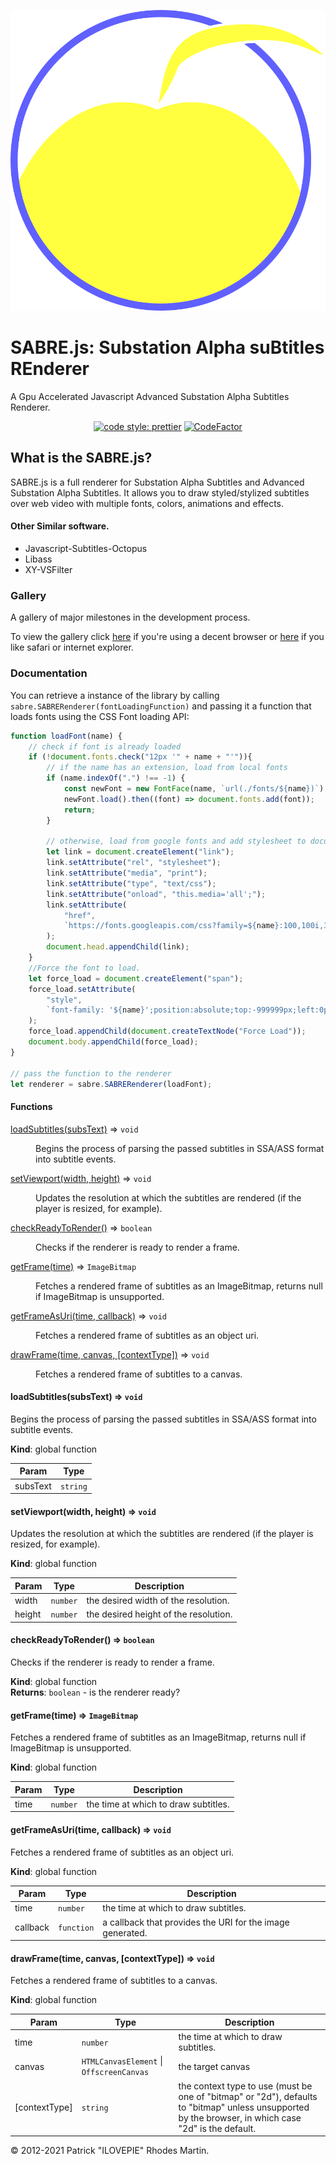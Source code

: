 ![SABRE.js](sabre.svg)
# SABRE.js: Substation Alpha suBtitles REnderer
A Gpu Accelerated Javascript Advanced Substation Alpha Subtitles Renderer. 

<span style="text-align:center; width:100%; display: inline-block;">[![code style: prettier](https://img.shields.io/badge/code_style-prettier-ff69b4.svg?style=flat-square)](https://github.com/prettier/prettier) [![CodeFactor](https://www.codefactor.io/repository/github/sabre-js/sabre.js/badge)](https://www.codefactor.io/repository/github/sabre-js/sabre.js)</span>

## What is the SABRE.js?

SABRE.js is a full renderer for Substation Alpha Subtitles and Advanced Substation Alpha Subtitles.
It allows you to draw styled/stylized subtitles over web video with multiple fonts, colors, animations and effects.

#### Other Similar software.

- Javascript-Subtitles-Octopus
- Libass
- XY-VSFilter

### Gallery
A gallery of major milestones in the development process.

To view the gallery click [here](/gallery/gallery.md) if you're using a decent browser or [here](/gallery/but_i_use_safari.md) if you like safari or internet explorer.

### Documentation


You can retrieve a instance of the library by calling `sabre.SABRERenderer(fontLoadingFunction)` and passing
it a function that loads fonts using the CSS Font loading API:
```js
function loadFont(name) {
    // check if font is already loaded
    if (!document.fonts.check("12px '" + name + "'")){
        // if the name has an extension, load from local fonts
        if (name.indexOf(".") !== -1) {
            const newFont = new FontFace(name, `url(./fonts/${name})`);
            newFont.load().then((font) => document.fonts.add(font));
            return;
        }

        // otherwise, load from google fonts and add stylesheet to document
        let link = document.createElement("link");
        link.setAttribute("rel", "stylesheet");
        link.setAttribute("media", "print");
        link.setAttribute("type", "text/css");
        link.setAttribute("onload", "this.media='all';");
        link.setAttribute(
            "href",
            `https://fonts.googleapis.com/css?family=${name}:100,100i,300,300i,400,400i,500,500i,700,700i,900,900i`
        );
        document.head.appendChild(link);
    }
    //Force the font to load.
    let force_load = document.createElement("span");
    force_load.setAttribute(
        "style",
        `font-family: '${name}';position:absolute;top:-999999px;left:0px;`
    );
    force_load.appendChild(document.createTextNode("Force Load"));
    document.body.appendChild(force_load);
}

// pass the function to the renderer
let renderer = sabre.SABRERenderer(loadFont);
```
#### Functions

<dl>
<dt><a href="#loadSubtitles">loadSubtitles(subsText)</a> ⇒ <code>void</code></dt>
<dd><p>Begins the process of parsing the passed subtitles in SSA/ASS format into subtitle events.</p>
</dd>
<dt><a href="#setViewport">setViewport(width, height)</a> ⇒ <code>void</code></dt>
<dd><p>Updates the resolution at which the subtitles are rendered (if the player is resized, for example).</p>
</dd>
<dt><a href="#checkReadyToRender">checkReadyToRender()</a> ⇒ <code>boolean</code></dt>
<dd><p>Checks if the renderer is ready to render a frame.</p>
</dd>
<dt><a href="#getFrame">getFrame(time)</a> ⇒ <code>ImageBitmap</code></dt>
<dd><p>Fetches a rendered frame of subtitles as an ImageBitmap, returns null if ImageBitmap is unsupported.</p>
</dd>
<dt><a href="#getFrameAsUri">getFrameAsUri(time, callback)</a> ⇒ <code>void</code></dt>
<dd><p>Fetches a rendered frame of subtitles as an object uri.</p>
</dd>
<dt><a href="#drawFrame">drawFrame(time, canvas, [contextType])</a> ⇒ <code>void</code></dt>
<dd><p>Fetches a rendered frame of subtitles to a canvas.</p>
</dd>
</dl>

<a name="loadSubtitles"></a>

#### loadSubtitles(subsText) ⇒ <code>void</code>
Begins the process of parsing the passed subtitles in SSA/ASS format into subtitle events.

**Kind**: global function  

| Param | Type |
| --- | --- |
| subsText | <code>string</code> | 

<a name="setViewport"></a>

#### setViewport(width, height) ⇒ <code>void</code>
Updates the resolution at which the subtitles are rendered (if the player is resized, for example).

**Kind**: global function  

| Param | Type | Description |
| --- | --- | --- |
| width | <code>number</code> | the desired width of the resolution. |
| height | <code>number</code> | the desired height of the resolution. |

<a name="checkReadyToRender"></a>

#### checkReadyToRender() ⇒ <code>boolean</code>
Checks if the renderer is ready to render a frame.

**Kind**: global function  
**Returns**: <code>boolean</code> - is the renderer ready?  
<a name="getFrame"></a>

#### getFrame(time) ⇒ <code>ImageBitmap</code>
Fetches a rendered frame of subtitles as an ImageBitmap, returns null if ImageBitmap is unsupported.

**Kind**: global function  

| Param | Type | Description |
| --- | --- | --- |
| time | <code>number</code> | the time at which to draw subtitles. |

<a name="getFrameAsUri"></a>

#### getFrameAsUri(time, callback) ⇒ <code>void</code>
Fetches a rendered frame of subtitles as an object uri.

**Kind**: global function  

| Param | Type | Description |
| --- | --- | --- |
| time | <code>number</code> | the time at which to draw subtitles. |
| callback | <code>function</code> | a callback that provides the URI for the image generated. |

<a name="drawFrame"></a>

#### drawFrame(time, canvas, [contextType]) ⇒ <code>void</code>
Fetches a rendered frame of subtitles to a canvas.

**Kind**: global function  

| Param | Type | Description |
| --- | --- | --- |
| time | <code>number</code> | the time at which to draw subtitles. |
| canvas | <code>HTMLCanvasElement</code> \| <code>OffscreenCanvas</code> | the target canvas |
| [contextType] | <code>string</code> | the context type to use (must be one of "bitmap" or "2d"), defaults to "bitmap" unless unsupported by the browser, in which case "2d" is the default. |


&copy; 2012-2021 Patrick "ILOVEPIE" Rhodes Martin.
